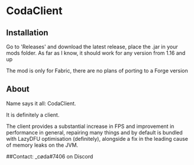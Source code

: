 # CodaClient

## Installation 
Go to 'Releases' and download the latest release, place the .jar in your mods folder. As far as I know, it should work for any version from 1.16 and up

The mod is only for Fabric, there are no plans of porting to a Forge version

## About
Name says it all: CodaClient.

It is definitely a client.

The client provides a substantial increase in FPS and improvement in performance in general, repairing many things and by default is bundled with LazyDFU optimisation (definitely), alongside a fix in the leading cause of memory leaks on the JVM.

##Contact: 
_cøda#7406 on Discord
